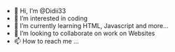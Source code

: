 - 👋 Hi, I’m @Didii33
- 👀 I’m interested in coding
- 🌱 I’m currently learning HTML, Javascript and more...
- 💞️ I’m looking to collaborate on work on Websites
- 📫 How to reach me ...

<!---
Didii33/Didii33 is a ✨ special ✨ repository because its `README.md` (this file) appears on your GitHub profile.
You can click the Preview link to take a look at your changes.
--->
